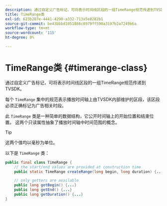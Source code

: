 ```yaml
---
description: 通过自定义广告标记，可将表示时间线区段的一组TimeRange规范传递到TVSDK。
title: TimeRange类
exl-id: 623b287e-4441-4290-a332-713a5e8282b1
source-git-commit: be43bbbd1051886c8979ff590a3197b2a7249b6a
workflow-type: tm+mt
source-wordcount: '115'
ht-degree: 0%

---
```


# TimeRange类 {#timerange-class}

通过自定义广告标记，可将表示时间线区段的一组TimeRange规范传递到TVSDK。

<!--<a id="section_42EB6D62627A424ABA250E3246EFEFC3"></a>-->

每个 `TimeRange` 集中的规范表示播放时间轴上由TVSDK内部维护的区段，该区段必须正确标记为广告相关时段。

此 `TimeRange` 类是一种简单的数据结构，它公开时间轴上的开始位置和结束位置。 这两个只读属性抽象了播放时间轴中时间范围的概念。

>[!TIP]
>
>这两个值均以毫秒为单位。

以下是 `TimeRange` 类：

```java
public final class TimeRange {
    // the start/end values are provided at construction time
    public static TimeRange createRange(long begin, long duration) {...} 

    // only getters are available
    public long getBegin() {...} 
    public long getEnd() {...} 
    public long getDuration() {...}
}
```
